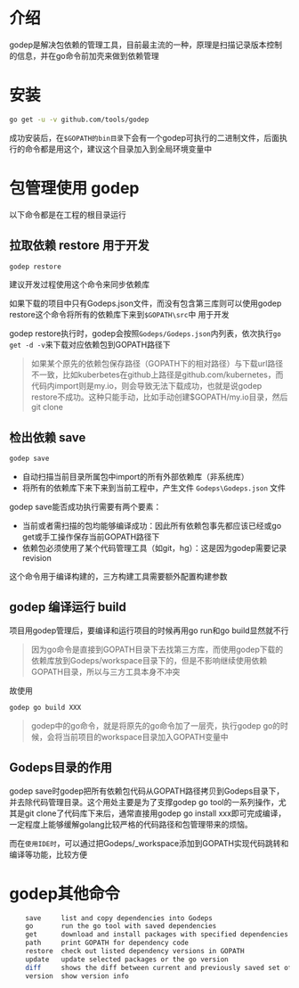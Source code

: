 # 介绍

godep是解决包依赖的管理工具，目前最主流的一种，原理是扫描记录版本控制的信息，并在go命令前加壳来做到依赖管理

# 安装

```sh
go get -u -v github.com/tools/godep
```

成功安装后，在`$GOPATH的bin目录`下会有一个godep可执行的二进制文件，后面执行的命令都是用这个，建议这个目录加入到全局环境变量中

# 包管理使用 godep

以下命令都是在工程的根目录运行

## 拉取依赖 restore 用于开发


```sh
godep restore
```

建议开发过程使用这个命令来同步依赖库

如果下载的项目中只有Godeps.json文件，而没有包含第三库则可以使用godep restore这个命令将所有的依赖库下来到`$GOPATH\src`中 用于开发

godep restore执行时，godep会按照`Godeps/Godeps.json`内列表，依次执行`go get -d -v`来下载对应依赖包到GOPATH路径下

> 如果某个原先的依赖包保存路径（GOPATH下的相对路径）与下载url路径不一致，比如kuberbetes在github上路径是github.com/kubernetes，而代码内import则是my.io，则会导致无法下载成功，也就是说godep restore不成功。这种只能手动，比如手动创建$GOPATH/my.io目录，然后git clone

## 检出依赖 save

```sh
godep save
```

- 自动扫描当前目录所属包中import的所有外部依赖库（非系统库）
- 将所有的依赖库下来下来到当前工程中，产生文件 `Godeps\Godeps.json` 文件

godep save能否成功执行需要有两个要素：

- 当前或者需扫描的包均能够编译成功：因此所有依赖包事先都应该已经或go get或手工操作保存当前GOPATH路径下
- 依赖包必须使用了某个代码管理工具（如git，hg）：这是因为godep需要记录revision

这个命令用于编译构建的，三方构建工具需要额外配置构建参数

## godep 编译运行 build

项目用godep管理后，要编译和运行项目的时候再用go run和go build显然就不行

> 因为go命令是直接到GOPATH目录下去找第三方库，而使用godep下载的依赖库放到Godeps/workspace目录下的，但是不影响继续使用依赖GOPATH目录，所以与三方工具本身不冲突

故使用

```sh
godep go build XXX
```

> godep中的go命令，就是将原先的go命令加了一层壳，执行godep go的时候，会将当前项目的workspace目录加入GOPATH变量中

## Godeps目录的作用

godep save时godep把所有依赖包代码从GOPATH路径拷贝到Godeps目录下，并去除代码管理目录。这个用处主要是为了支撑godep go tool的一系列操作，尤其是git clone了代码库下来后，通常直接用godep go install xxx即可完成编译，一定程度上能够缓解golang比较严格的代码路径和包管理带来的烦恼。

而在`使用IDE时`，可以通过把Godeps/_workspace添加到GOPATH实现代码跳转和编译等功能，比较方便

# godep其他命令

```sh
    save     list and copy dependencies into Godeps
    go       run the go tool with saved dependencies
    get      download and install packages with specified dependencies
    path     print GOPATH for dependency code
    restore  check out listed dependency versions in GOPATH
    update   update selected packages or the go version
    diff     shows the diff between current and previously saved set of dependencies
    version  show version info
```